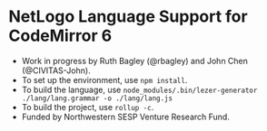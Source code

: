 # NetLogo Language Support for CodeMirror 6
* Work in progress by Ruth Bagley (@rbagley) and John Chen (@CIVITAS-John).
* To set up the environment, use `npm install`.
* To build the language, use `node_modules/.bin/lezer-generator ./lang/lang.grammar -o ./lang/lang.js`
* To build the project, use `rollup -c`.
* Funded by Northwestern SESP Venture Research Fund.
